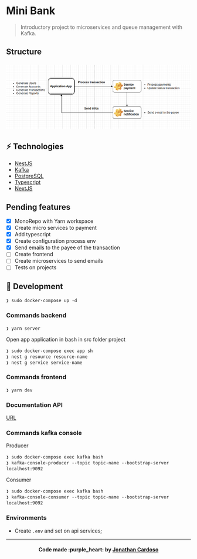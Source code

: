 # Mini Bank

> Introductory project to microservices and queue management with Kafka.

## Structure

<h3 align="left">
  <img alt="Structure of the project" title="#structure" width="800px" src=".github/structure.png"><br>
</h3>

## :zap: Technologies

- [NestJS](https://nestjs.com/)
- [Kafka](https://kafka.apache.org/)
- [PostgreSQL](https://www.postgresql.org/)
- [Typescript](https://www.typescriptlang.org/)
- [NextJS](https://nextjs.org/)

## Pending features

- [x] MonoRepo with Yarn workspace
- [x] Create micro services to payment
- [x] Add typescript
- [x] Create configuration process env
- [x] Send emails to the payee of the transaction
- [ ] Create frontend
- [ ] Create microservices to send emails
- [ ] Tests on projects

## :rocket: Development

```console
❯ sudo docker-compose up -d
```

### Commands backend

```console
❯ yarn server
```

Open app application in bash in src folder project

```console
❯ sudo docker-compose exec app sh
❯ nest g resource resource-name
❯ nest g service service-name
```

### Commands frontend

```console
❯ yarn dev
```

### Documentation API

[URL](http://localhost:3000/api/)

### Commands kafka console

Producer

```console
❯ sudo docker-compose exec kafka bash
❯ kafka-console-producer --topic topic-name --bootstrap-server localhost:9092
```

Consumer

```console
❯ sudo docker-compose exec kafka bash
❯ kafka-console-consumer --topic topic-name --bootstrap-server localhost:9092
```

### Environments

- Create `.env` and set on api services;

---

<h4 align="center">
  Code made :purple_heart: by <a href="https://www.linkedin.com/in/jonathanccardoso/" target="_blank">Jonathan Cardoso</a>
</h4>
